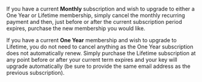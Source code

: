 If you have a current **Monthly** subscription and wish to upgrade to either a One Year or Lifetime membership, simply cancel the monthly recurring payment and then, just before or after the current subscription period expires, purchase the new membership you would like.

If you have a current **One Year** membership and wish to upgrade to Lifetime, you do not need to cancel anything as the One Year subscription does not automatically renew.  Simply purchase the Lifetime subscription at any point before or after your current term expires and your key will upgrade automatically (be sure to provide the same email address as the previous subscription).

